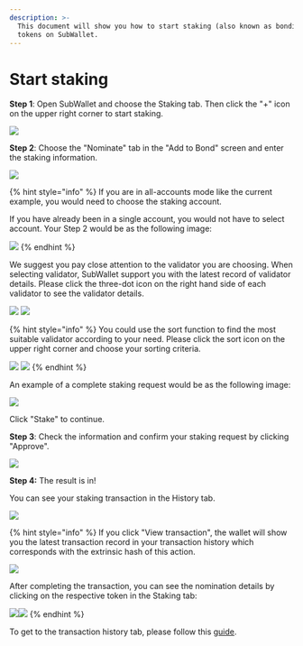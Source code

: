 ```yaml
---
description: >-
  This document will show you how to start staking (also known as bonding)
  tokens on SubWallet.
---
```


# Start staking

**Step 1**: Open SubWallet and choose the Staking tab. Then click the "+" icon on the upper right corner to start staking.&#x20;

![](<../../../.gitbook/assets/image (645).png>)



**Step 2**: Choose the "Nominate" tab in the "Add to Bond" screen and enter the staking information.&#x20;

![](<../../../.gitbook/assets/image (752).png>)

{% hint style="info" %}
If you are in all-accounts mode like the current example, you would need to choose the staking account.&#x20;

If you have already been in a single account, you would not have to select account. Your Step 2 would be as the following image:

![](<../../../.gitbook/assets/image (1386).png>)
{% endhint %}

We suggest you pay close attention to the validator you are choosing. When selecting validator, SubWallet support you with the latest record of validator details. Please click the three-dot icon on the right hand side of each validator to see the validator details.

![](<../../../.gitbook/assets/image (1658).png>) ![](<../../../.gitbook/assets/image (1659).png>)

{% hint style="info" %}
You could use the sort function to find the most suitable validator according to your need. Please click the sort icon on the upper right corner and choose your sorting criteria.&#x20;

![](<../../../.gitbook/assets/image (753).png>) ![](<../../../.gitbook/assets/image (1661).png>)
{% endhint %}

An example of a complete staking request would be as the following image:

![](<../../../.gitbook/assets/image (1050).png>)

Click "Stake" to continue.



**Step 3**: Check the information and confirm your staking request by clicking "Approve".&#x20;

![](<../../../.gitbook/assets/image (1450).png>)



**Step 4:** The result is in!

You can see your staking transaction in the History tab.

![](<../../../.gitbook/assets/image (1064).png>)

{% hint style="info" %}
If you click "View transaction", the wallet will show you the latest transaction record in your transaction history which corresponds with the extrinsic hash of this action.&#x20;

![](<../../../.gitbook/assets/image (1664).png>)

After completing the transaction, you can see the nomination details by clicking on the respective token in the Staking tab:

![](<../../../.gitbook/assets/image (659).png>)![](<../../../.gitbook/assets/image (660).png>)
{% endhint %}

To get to the transaction history tab, please follow this [guide](../../view-transaction-history.md).

